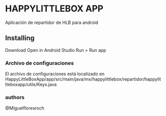# HAPPYLITTLEBOX APP

Aplicación de repartidor de HLB para android

## Installing

Download
Open in Android Studio
Run > Run app


### Archivo de configuraciones
El archivo de configuraciones está localizado en HappyLittleBoxApp/app/src/main/java/mx/happylittlebox/repartidor/happylittleboxapp/utils/Keys.java

### authors
@Miguelfloresroch 


